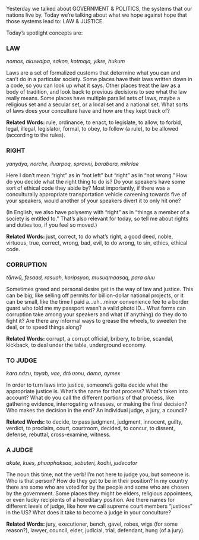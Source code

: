 Yesterday we talked about GOVERNMENT & POLITICS, the systems that our nations live by. Today we’re talking about what we hope against hope that those systems lead to: LAW & JUSTICE.

Today’s spotlight concepts are:

### LAW

_nomos, akuwaipa, sakon, kotmaja, yikre, hukum_

Laws are a set of formalized customs that determine what you can and can’t do in a particular society. Some places have their laws written down in a code, so you can look up what it says. Other places treat the law as a body of tradition, and look back to previous decisions to see what the law really means. Some places have multiple parallel sets of laws, maybe a religious set and a secular set, or a local set and a national set. What sorts of laws does your conculture have and how are they kept track of?

**Related Words:** rule, ordinance, to enact, to legislate, to allow, to forbid, legal, illegal, legislator, formal, to obey, to follow (a rule), to be allowed (according to the rules).

### RIGHT

_yanydya, norche, iluarpoq, spravni, barabara, mikrlae_

Here I don’t mean “right” as in “not left” but “right” as in “not wrong.” How do you decide what the right thing to do is? Do your speakers have some sort of ethical code they abide by? Most importantly, if there was a conculturally appropriate transportation vehicle careening towards five of your speakers, would another of your speakers divert it to only hit one?

(In English, we also have polysemy with “right” as in “things a member of a society is entitled to.” That’s also relevant for today, so tell me about rights and duties too, if you feel so moved.)

**Related Words:** just, correct, to do what’s right, a good deed, noble, virtuous, true, correct, wrong, bad, evil, to do wrong, to sin, ethics, ethical code.

### CORRUPTION

_tānwū, fesaad, rasuah, koripsyon, musuqmaasaq, para aluu_

Sometimes greed and personal desire get in the way of law and justice. This can be big, like selling off permits for billion-dollar national projects, or it can be small, like the time I paid a…uh…minor convenience fee to a border guard who told me my passport wasn’t a valid photo ID… What forms can corruption take among your speakers and what (if anything) do they do to fight it? Are there any informal ways to grease the wheels, to sweeten the deal, or to speed things along?

**Related Words:** corrupt, a corrupt official, bribery, to bribe, scandal, kickback, to deal under the table, underground economy.

### TO JUDGE

_kara ndzu, tayab, vae, drɔ̃ ʋɔnu, døma, aymex_

In order to turn laws into justice, someone’s gotta decide what the appropriate justice is. What’s the name for that process? What’s taken into account? What do you call the different portions of that process, like gathering evidence, interrogating witnesses, or making the final decision? Who makes the decision in the end? An individual judge, a jury, a council?

**Related Words:** to decide, to pass judgment, judgment, innocent, guilty, verdict, to proclaim, court, courtroom, decided, to concur, to dissent, defense, rebuttal, cross-examine, witness.

### A JUDGE

_akute, kues, phuaphaksaa, sobuteri, kadhi, judecator_

The noun this time, not the verb! I’m not here to judge you, but someone is. Who is that person? How do they get to be in their position? In my country there are some who are voted for by the people and some who are chosen by the government. Some places they might be elders, religious appointees, or even lucky recipients of a hereditary position. Are there names for different levels of judge, like how we call supreme court members “justices” in the US? What does it take to become a judge in your conculture?

**Related Words:** jury, executioner, bench, gavel, robes, wigs (for some reason?), lawyer, council, elder, judicial, trial, defendant, hung (of a jury).
